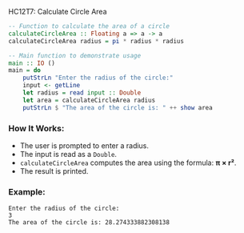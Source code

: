 HC12T7: Calculate Circle Area

```haskell
-- Function to calculate the area of a circle
calculateCircleArea :: Floating a => a -> a
calculateCircleArea radius = pi * radius * radius

-- Main function to demonstrate usage
main :: IO ()
main = do
    putStrLn "Enter the radius of the circle:"
    input <- getLine
    let radius = read input :: Double
    let area = calculateCircleArea radius
    putStrLn $ "The area of the circle is: " ++ show area
```

### How It Works:

* The user is prompted to enter a radius.
* The input is read as a `Double`.
* `calculateCircleArea` computes the area using the formula: **π × r²**.
* The result is printed.

### Example:

```
Enter the radius of the circle:
3
The area of the circle is: 28.274333882308138
```
